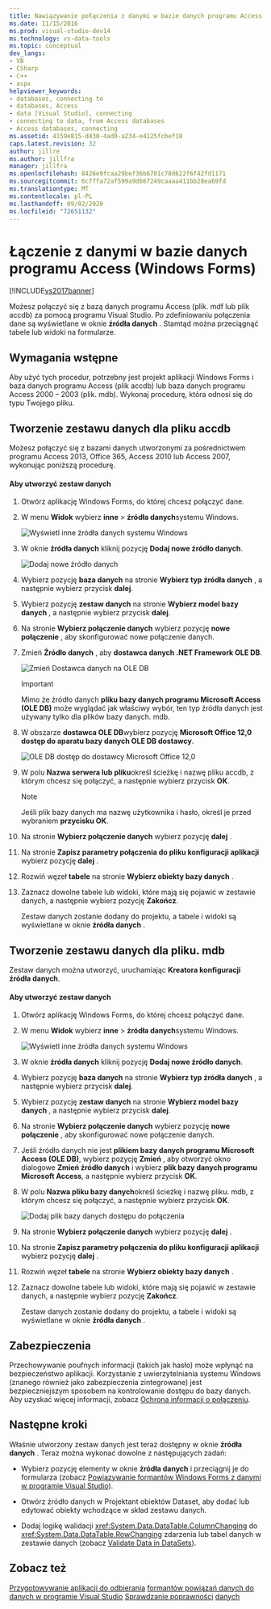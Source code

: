 ```yaml
---
title: Nawiązywanie połączenia z danymi w bazie danych programu Access (Windows Forms) | Microsoft Docs
ms.date: 11/15/2016
ms.prod: visual-studio-dev14
ms.technology: vs-data-tools
ms.topic: conceptual
dev_langs:
- VB
- CSharp
- C++
- aspx
helpviewer_keywords:
- databases, connecting to
- databases, Access
- data [Visual Studio], connecting
- connecting to data, from Access databases
- Access databases, connecting
ms.assetid: 4159e815-d430-4ad0-a234-e4125fcbef18
caps.latest.revision: 32
author: jillre
ms.author: jillfra
manager: jillfra
ms.openlocfilehash: 8426e9fcaa29bef36b6701c78d622f6f42fd1171
ms.sourcegitcommit: 6cfffa72af599a9d667249caaaa411bb28ea69fd
ms.translationtype: MT
ms.contentlocale: pl-PL
ms.lasthandoff: 09/02/2020
ms.locfileid: "72651132"
---
```

# <a name="connect-to-data-in-an-access-database-windows-forms"></a>Łączenie z danymi w bazie danych programu Access (Windows Forms)
[!INCLUDE[vs2017banner](../includes/vs2017banner.md)]

Możesz połączyć się z bazą danych programu Access (plik. mdf lub plik accdb) za pomocą programu Visual Studio. Po zdefiniowaniu połączenia dane są wyświetlane w oknie **źródła danych** . Stamtąd można przeciągnąć tabele lub widoki na formularze.

## <a name="prerequisites"></a>Wymagania wstępne
 Aby użyć tych procedur, potrzebny jest projekt aplikacji Windows Forms i baza danych programu Access (plik accdb) lub baza danych programu Access 2000 – 2003 (plik. mdb). Wykonaj procedurę, która odnosi się do typu Twojego pliku.

## <a name="creating-the-dataset-for-an-accdb-file"></a>Tworzenie zestawu danych dla pliku accdb
 Możesz połączyć się z bazami danych utworzonymi za pośrednictwem programu Access 2013, Office 365, Access 2010 lub Access 2007, wykonując poniższą procedurę.

#### <a name="to-create-the-dataset"></a>Aby utworzyć zestaw danych

1. Otwórz aplikację Windows Forms, do której chcesz połączyć dane.

2. W menu **Widok** wybierz **inne**  >  **źródła danych**systemu Windows.

     ![Wyświetl inne źródła danych systemu Windows](../data-tools/media/viewdatasources.png "ViewDataSources")

3. W oknie **źródła danych** kliknij pozycję **Dodaj nowe źródło danych**.

     ![Dodaj nowe źródło danych](../data-tools/media/dataaddnewdatasource.png "dataAddNewDataSource")

4. Wybierz pozycję **baza danych** na stronie **Wybierz typ źródła danych** , a następnie wybierz przycisk **dalej**.

5. Wybierz pozycję **zestaw danych** na stronie **Wybierz model bazy danych** , a następnie wybierz przycisk **dalej**.

6. Na stronie **Wybierz połączenie danych** wybierz pozycję **nowe połączenie** , aby skonfigurować nowe połączenie danych.

7. Zmień **Źródło danych** , aby **dostawca danych .NET Framework OLE DB**.

     ![Zmień Dostawca danych na OLE DB](../data-tools/media/datachangedatasourceoledb.png "dataChangeDataSourceOLEDB")

    > [!IMPORTANT]
    > Mimo że źródło danych **pliku bazy danych programu Microsoft Access (OLE DB)** może wyglądać jak właściwy wybór, ten typ źródła danych jest używany tylko dla plików bazy danych. mdb.

8. W obszarze **dostawca OLE DB**wybierz pozycję **Microsoft Office 12,0 dostęp do aparatu bazy danych OLE DB dostawcy**.

     ![OLE DB dostęp do dostawcy Microsoft Office 12,0](../data-tools/media/dataoledbprovideroffice12access.png "dataOLEDBProviderOffice12Access")

9. W polu **Nazwa serwera lub pliku**określ ścieżkę i nazwę pliku accdb, z którym chcesz się połączyć, a następnie wybierz przycisk **OK**.

    > [!NOTE]
    > Jeśli plik bazy danych ma nazwę użytkownika i hasło, określ je przed wybraniem **przycisku OK**.

10. Na stronie **Wybierz połączenie danych** wybierz pozycję **dalej** .

11. Na stronie **Zapisz parametry połączenia do pliku konfiguracji aplikacji** wybierz pozycję **dalej** .

12. Rozwiń węzeł **tabele** na stronie **Wybierz obiekty bazy danych** .

13. Zaznacz dowolne tabele lub widoki, które mają się pojawić w zestawie danych, a następnie wybierz pozycję **Zakończ**.

     Zestaw danych zostanie dodany do projektu, a tabele i widoki są wyświetlane w oknie **źródła danych** .

## <a name="creating-the-dataset-for-an-mdb-file"></a>Tworzenie zestawu danych dla pliku. mdb
 Zestaw danych można utworzyć, uruchamiając **Kreatora konfiguracji źródła danych**.

#### <a name="to-create-the-dataset"></a>Aby utworzyć zestaw danych

1. Otwórz aplikację Windows Forms, do której chcesz połączyć dane.

2. W menu **Widok** wybierz **inne**  >  **źródła danych**systemu Windows.

     ![Wyświetl inne źródła danych systemu Windows](../data-tools/media/viewdatasources.png "ViewDataSources")

3. W oknie **źródła danych** kliknij pozycję **Dodaj nowe źródło danych**.

4. Wybierz pozycję **baza danych** na stronie **Wybierz typ źródła danych** , a następnie wybierz przycisk **dalej**.

5. Wybierz pozycję **zestaw danych** na stronie **Wybierz model bazy danych** , a następnie wybierz przycisk **dalej**.

6. Na stronie **Wybierz połączenie danych** wybierz pozycję **nowe połączenie** , aby skonfigurować nowe połączenie danych.

7. Jeśli źródło danych nie jest **plikiem bazy danych programu Microsoft Access (OLE DB)**, wybierz pozycję **Zmień** , aby otworzyć okno dialogowe **Zmień źródło danych** i wybierz **plik bazy danych programu Microsoft Access**, a następnie wybierz przycisk **OK**.

8. W polu **Nazwa pliku bazy danych**określ ścieżkę i nazwę pliku. mdb, z którym chcesz się połączyć, a następnie wybierz przycisk **OK**.

     ![Dodaj plik bazy danych dostępu do połączenia](../data-tools/media/dataaddconnectionaccessmdb.png "dataAddConnectionAccessMDB")

9. Na stronie **Wybierz połączenie danych** wybierz pozycję **dalej** .

10. Na stronie **Zapisz parametry połączenia do pliku konfiguracji aplikacji** wybierz pozycję **dalej** .

11. Rozwiń węzeł **tabele** na stronie **Wybierz obiekty bazy danych** .

12. Zaznacz dowolne tabele lub widoki, które mają się pojawić w zestawie danych, a następnie wybierz pozycję **Zakończ**.

     Zestaw danych zostanie dodany do projektu, a tabele i widoki są wyświetlane w oknie **źródła danych** .

## <a name="security"></a>Zabezpieczenia
 Przechowywanie poufnych informacji (takich jak hasło) może wpłynąć na bezpieczeństwo aplikacji. Korzystanie z uwierzytelniania systemu Windows (znanego również jako zabezpieczenia zintegrowane) jest bezpieczniejszym sposobem na kontrolowanie dostępu do bazy danych. Aby uzyskać więcej informacji, zobacz [Ochrona informacji o połączeniu](https://msdn.microsoft.com/library/1471f580-bcd4-4046-bdaf-d2541ecda2f4).

## <a name="next-steps"></a>Następne kroki
 Właśnie utworzony zestaw danych jest teraz dostępny w oknie **źródła danych** . Teraz można wykonać dowolne z następujących zadań:

- Wybierz pozycję elementy w oknie **źródła danych** i przeciągnij je do formularza (zobacz [Powiązywanie formantów Windows Forms z danymi w programie Visual Studio](../data-tools/bind-windows-forms-controls-to-data-in-visual-studio.md)).

- Otwórz źródło danych w Projektant obiektów Dataset, aby dodać lub edytować obiekty wchodzące w skład zestawu danych.

- Dodaj logikę walidacji <xref:System.Data.DataTable.ColumnChanging> do <xref:System.Data.DataTable.RowChanging> zdarzenia lub tabel danych w zestawie danych (zobacz [Validate Data in DataSets](../data-tools/validate-data-in-datasets.md)).

## <a name="see-also"></a>Zobacz też

 [Przygotowywanie aplikacji do odbierania](https://msdn.microsoft.com/library/c17bdb7e-c234-4f2f-9582-5e55c27356ad) [formantów powiązań danych do danych w programie Visual Studio](../data-tools/bind-controls-to-data-in-visual-studio.md) [Sprawdzanie poprawności](https://msdn.microsoft.com/library/b3a9ee4e-5d4d-4411-9c56-c811f2b4ee7e) [danych](https://msdn.microsoft.com/library/15a88fb8-3bee-4962-914d-7a1f8bd40ec4)